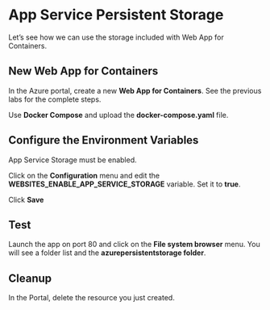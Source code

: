 # App Service Persistent Storage

Let’s see how we can use the storage included with Web App for Containers.

## New Web App for Containers

In the Azure portal, create a new **Web App for Containers**.  See the previous labs for the complete steps.

Use **Docker Compose** and upload the **docker-compose.yaml** file.

## Configure the Environment Variables

App Service Storage must be enabled.

Click on the **Configuration** menu and edit the **WEBSITES_ENABLE_APP_SERVICE_STORAGE** variable.  Set it to **true**.

Click **Save**

## Test

Launch the app on port 80 and click on the **File system browser** menu.  You will see a folder list and the **azurepersistentstorage folder**.

## Cleanup

In the Portal, delete the resource you just created.

